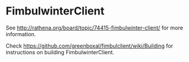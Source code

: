 FimbulwinterClient
==================

See http://rathena.org/board/topic/74415-fimbulwinter-client/ for more information.

Check https://github.com/greenboxal/fimbulclient/wiki/Building for instructions on building FimbulwinterClient.
